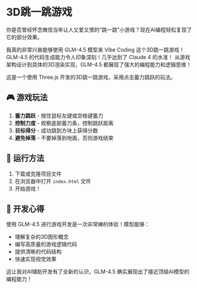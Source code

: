 # 3D跳一跳游戏

你是否曾经怀念微信当年让人又爱又恨的“跳一跳”小游戏？现在AI编程轻松复现了它的部分效果。

我真的非常兴奋能够使用 GLM-4.5 模型来 Vibe Coding 这个3D跳一跳游戏！
GLM-4.5 的代码生成能力令人印象深刻！几乎达到了 Claude 4 的水准！
从游戏架构设计到具体的3D渲染实现，GLM-4.5 都展现了强大的编程能力和逻辑思维！

这是一个使用 Three.js 开发的3D跳一跳游戏，采用点击蓄力跳跃的玩法。

## 🎮 游戏玩法

1. **蓄力跳跃** - 按住鼠标左键或空格键蓄力
2. **控制力度** - 观察底部蓄力条，控制跳跃距离
3. **目标得分** - 成功跳到方块上获得分数
4. **避免掉落** - 不要掉落到地面，否则游戏结束

## 🚀 运行方法

1. 下载或克隆项目文件
2. 在浏览器中打开 `index.html` 文件
3. 开始游戏！

## 📝 开发心得

使用 GLM-4.5 进行游戏开发是一次非常棒的体验！模型能够：
- 理解复杂的3D图形概念
- 编写高质量的游戏逻辑代码
- 提供清晰的代码结构
- 快速实现视觉效果

这让我对AI辅助开发有了全新的认识，GLM-4.5 确实展现出了接近顶级AI模型的编程能力！
